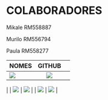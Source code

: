 
<div>
   <h1>COLABORADORES</h1>   
   <p>Mikale RM558887</p>   
   <p>Murilo RM556794</p>   
   <p>Paula  RM558277</p>   
   
</div>

| NOMES                                                                                                                                                                                      |                                               GITHUB                                               |                                                                              |
| :----------------------------------------------------------------------------------------------------------------------------------------------------------------------------------------- | :------------------------------------------------------------------------------------------------: | :-------------------------------------------------------------------------------: |
| <a href="https://github.com/MikaelDv"><img src="https://img.shields.io/badge/DESENVOLVEDOR-ENZO%20MIKAEL%20-informational?style=for-the-badge&logo=appveyorlabelColor=FF00FF"></a> | <a  href="https://github.com/MikaelDv"><img src="https://skillicons.dev/icons?i=github&theme=dark"/></a>
|
| <a href="https://github.com/Murilo-Capristo"><img src="https://img.shields.io/badge/DESENVOLVEDOR-MURILO%20CAPRISTO%20-informational?style=for-the-badge&logo=appveyorlabelColor=FF00FF"></a> | <a  href="https://github.com/Murilo-Capristo"><img src="https://skillicons.dev/icons?i=github&theme=dark"/></a>
|
| <a href="https://github.com/StaniukaitisPaula"><img src="https://img.shields.io/badge/DESENVOLVEDORA-PAULA%20BLESA%20STANIUKAITIS-informational?style=for-the-badge&logo=appveyorlabelColor=FF00FF"></a> | <a  href="https://github.com/StaniukaitisPaula"><img src="https://skillicons.dev/icons?i=github&theme=dark"/></a>
|
